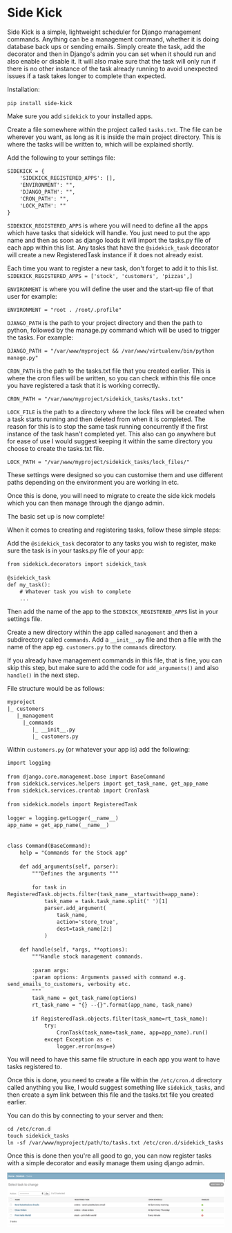 # Side Kick

Side Kick is a simple, lightweight scheduler for Django management commands. Anything can be a management command, whether it is doing database back ups or sending emails. 
Simply create the task, add the decorator and then in Django's admin you can set when it should run and also enable or 
disable it. It will also make sure that the task will only run if there is no other instance of the task already running
to avoid unexpected issues if a task takes longer to complete than expected.


Installation:

``pip install side-kick``

Make sure you add ``sidekick`` to your installed apps.

Create a file somewhere within the project called ``tasks.txt``. The file can be wherever you want, as long as it is
inside the main project directory. This is where the tasks will be written to, which will be explained shortly.

Add the following to your settings file:

    SIDEKICK = {
        'SIDEKICK_REGISTERED_APPS': [],
        'ENVIRONMENT': "",
        'DJANGO_PATH': "",
        'CRON_PATH': "",
        'LOCK_PATH': ""
    }


``SIDEKICK_REGISTERED_APPS`` is where you will need to define all the apps which have tasks that sidekick will handle.
You just need to put the app name and then as soon as django loads it will import the tasks.py file of each app within
this list. Any tasks that have the ``@sidekick_task`` decorator will create a new RegisteredTask instance if it does
not already exist.

Each time you want to register a new task, don't forget to add it to this list.
``SIDEKICK_REGISTERED_APPS = ['stock', 'customers', 'pizzas',]``

``ENVIRONMENT`` is where you will define the user and the start-up file of that user for example:

    ENVIRONMENT = "root . /root/.profile"

`DJANGO_PATH` is the path to your project directory and then the path to python, followed by the manage.py command
which will be used to trigger the tasks. For example:

    DJANGO_PATH = "/var/www/myproject && /var/www/virtualenv/bin/python manage.py"


``CRON_PATH`` is the path to the tasks.txt file that you created earlier. This is where the cron files will be written,
so you can check within this file once you have registered a task that it is working correctly.

    CRON_PATH = "/var/www/myproject/sidekick_tasks/tasks.txt"


``LOCK_FILE`` is the path to a directory where the lock files will be created when a task starts running and then deleted
from when it is completed. The reason for this is to stop the same task running concurrently if the first instance of 
the task hasn't completed yet. This also can go anywhere but for ease of use I would suggest keeping it within the same
directory you choose to create the tasks.txt file.

    LOCK_PATH = "/var/www/myproject/sidekick_tasks/lock_files/"

These settings were designed so you can customise them and use different paths depending on the environment you are
working in etc.

Once this is done, you will need to migrate to create the side kick models which you can then manage 
through the django admin.

The basic set up is now complete!

When it comes to creating and registering tasks, follow these simple steps:

Add the ``@sidekick_task`` decorator to any tasks you wish to register, make sure the task is in your tasks.py file of your
app:

    from sidekick.decorators import sidekick_task

    @sidekick_task
    def my_task():
        # Whatever task you wish to complete
        ...

Then add the name of the app to the ``SIDEKICK_REGISTERED_APPS`` list in your settings file.

Create a new directory within the app called ``management`` and then a subdirectory called `commands`. Add a
``__init__.py`` file and then a file with the name of the app eg. ``customers.py`` to the ``commands`` directory.

If you already have management commands in this file, that is fine, you can skip this step, but make sure to add the 
code for ``add_arguments()`` and also ``handle()`` in the next step.

File structure would be as follows:

    myproject
    |_ customers
       |_management
         |_commands
            |_ __init__.py
            |_ customers.py

Within ``customers.py`` (or whatever your app is) add the following:


    import logging

    from django.core.management.base import BaseCommand
    from sidekick.services.helpers import get_task_name, get_app_name
    from sidekick.services.crontab import CronTask

    from sidekick.models import RegisteredTask

    logger = logging.getLogger(__name__)
    app_name = get_app_name(__name__)


    class Command(BaseCommand):
        help = "Commands for the Stock app"

        def add_arguments(self, parser):
            """Defines the arguments """

            for task in RegisteredTask.objects.filter(task_name__startswith=app_name):
                task_name = task.task_name.split(' ')[1]
                parser.add_argument(
                    task_name,
                    action='store_true',
                    dest=task_name[2:]
                )

        def handle(self, *args, **options):
            """Handle stock management commands.

            :param args:
            :param options: Arguments passed with command e.g. send_emails_to_customers, verbosity etc.
            """
            task_name = get_task_name(options)
            rt_task_name = "{} --{}".format(app_name, task_name)

            if RegisteredTask.objects.filter(task_name=rt_task_name):
                try:
                    CronTask(task_name=task_name, app=app_name).run()
                except Exception as e:
                    logger.error(msg=e)


You will need to have this same file structure in each app you want to have tasks registered to.
 
Once this is done, you need to create a file within the ``/etc/cron.d`` directory called anything you like, I would
suggest something like ``sidekick_tasks``, and then create a sym link between this file and the tasks.txt file you
created earlier.

You can do this by connecting to your server and then:

    cd /etc/cron.d
    touch sidekick_tasks
    ln -sf /var/www/myproject/path/to/tasks.txt /etc/cron.d/sidekick_tasks
    
Once this is done then you're all good to go, you can now register tasks with a simple decorator and easily 
manage them using django admin.


![Side Kick Admin Example](sidekick/static/images/SideKickAdmin.png?raw=true "Side Kick Admin Example")
